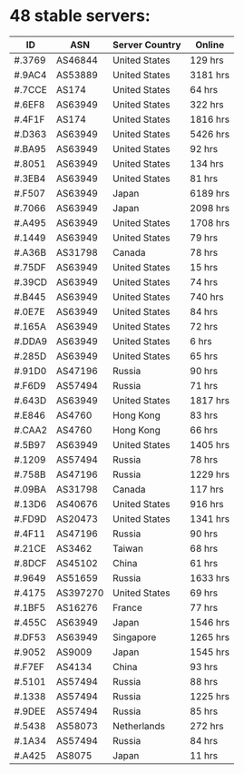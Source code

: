 # 48 stable servers:

| ID | ASN | Server Country | Online |
| ------ | ------ | ------ | ------ |
| #.3769 | AS46844 | United States | 129 hrs |
| #.9AC4 | AS53889 | United States | 3181 hrs |
| #.7CCE | AS174 | United States | 64 hrs |
| #.6EF8 | AS63949 | United States | 322 hrs |
| #.4F1F | AS174 | United States | 1816 hrs |
| #.D363 | AS63949 | United States | 5426 hrs |
| #.BA95 | AS63949 | United States | 92 hrs |
| #.8051 | AS63949 | United States | 134 hrs |
| #.3EB4 | AS63949 | United States | 81 hrs |
| #.F507 | AS63949 | Japan | 6189 hrs |
| #.7066 | AS63949 | Japan | 2098 hrs |
| #.A495 | AS63949 | United States | 1708 hrs |
| #.1449 | AS63949 | United States | 79 hrs |
| #.A36B | AS31798 | Canada | 78 hrs |
| #.75DF | AS63949 | United States | 15 hrs |
| #.39CD | AS63949 | United States | 74 hrs |
| #.B445 | AS63949 | United States | 740 hrs |
| #.0E7E | AS63949 | United States | 84 hrs |
| #.165A | AS63949 | United States | 72 hrs |
| #.DDA9 | AS63949 | United States | 6 hrs |
| #.285D | AS63949 | United States | 65 hrs |
| #.91D0 | AS47196 | Russia | 90 hrs |
| #.F6D9 | AS57494 | Russia | 71 hrs |
| #.643D | AS63949 | United States | 1817 hrs |
| #.E846 | AS4760 | Hong Kong | 83 hrs |
| #.CAA2 | AS4760 | Hong Kong | 66 hrs |
| #.5B97 | AS63949 | United States | 1405 hrs |
| #.1209 | AS57494 | Russia | 78 hrs |
| #.758B | AS47196 | Russia | 1229 hrs |
| #.09BA | AS31798 | Canada | 117 hrs |
| #.13D6 | AS40676 | United States | 916 hrs |
| #.FD9D | AS20473 | United States | 1341 hrs |
| #.4F11 | AS47196 | Russia | 90 hrs |
| #.21CE | AS3462 | Taiwan | 68 hrs |
| #.8DCF | AS45102 | China | 61 hrs |
| #.9649 | AS51659 | Russia | 1633 hrs |
| #.4175 | AS397270 | United States | 69 hrs |
| #.1BF5 | AS16276 | France | 77 hrs |
| #.455C | AS63949 | Japan | 1546 hrs |
| #.DF53 | AS63949 | Singapore | 1265 hrs |
| #.9052 | AS9009 | Japan | 1545 hrs |
| #.F7EF | AS4134 | China | 93 hrs |
| #.5101 | AS57494 | Russia | 88 hrs |
| #.1338 | AS57494 | Russia | 1225 hrs |
| #.9DEE | AS57494 | Russia | 85 hrs |
| #.5438 | AS58073 | Netherlands | 272 hrs |
| #.1A34 | AS57494 | Russia | 84 hrs |
| #.A425 | AS8075 | Japan | 11 hrs |

